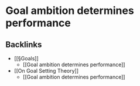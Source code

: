 # Goal ambition determines performance

## Backlinks
* [[§Goals]]
	* [[Goal ambition determines performance]]
* [[On Goal Setting Theory]]
	* [[Goal ambition determines performance]]

<!-- {BearID:D13B9E17-F6F6-4064-945D-0E4704283DAB-6590-00000CEB74E42089} -->
